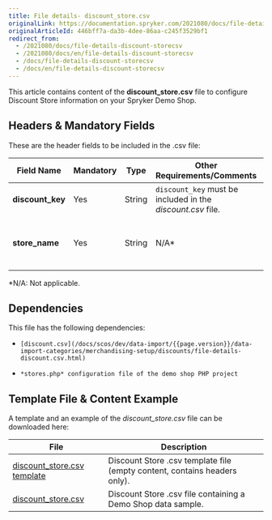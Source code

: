 ```yaml
---
title: File details- discount_store.csv
originalLink: https://documentation.spryker.com/2021080/docs/file-details-discount-storecsv
originalArticleId: 446bff7a-da3b-4dee-86aa-c245f3529bf1
redirect_from:
  - /2021080/docs/file-details-discount-storecsv
  - /2021080/docs/en/file-details-discount-storecsv
  - /docs/file-details-discount-storecsv
  - /docs/en/file-details-discount-storecsv
---
```


This article contains content of the **discount_store.csv** file to configure Discount Store information on your Spryker Demo Shop.

## Headers & Mandatory Fields 
These are the header fields to be included in the .csv file:

| Field Name | Mandatory | Type | Other Requirements/Comments | Description |
| --- | --- | --- | --- | --- |
| **discount_key** | Yes | String |`discount_key` must be included in the *discount.csv* file. |  |
| **store_name** | Yes | String |N/A* | Name of the store to which the discount applies. |
*N/A: Not applicable.

## Dependencies

This file has the following dependencies:
*     [discount.csv](/docs/scos/dev/data-import/{{page.version}}/data-import-categories/merchandising-setup/discounts/file-details-discount.csv.html)
*     *stores.php* configuration file of the demo shop PHP project

## Template File & Content Example
A template and an example of the *discount_store.csv*  file can be downloaded here:

| File | Description |
| --- | --- |
| [discount_store.csv template](https://spryker.s3.eu-central-1.amazonaws.com/docs/Developer+Guide/Back-End/Data+Manipulation/Data+Ingestion/Data+Import/Data+Import+Categories/Merchandising+Setup/Discounts/Template+discount_store.csv) | Discount Store .csv template file (empty content, contains headers only). |
| [discount_store.csv](https://spryker.s3.eu-central-1.amazonaws.com/docs/Developer+Guide/Back-End/Data+Manipulation/Data+Ingestion/Data+Import/Data+Import+Categories/Merchandising+Setup/Discounts/discount_store.csv) | Discount Store .csv file containing a Demo Shop data sample. |
